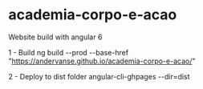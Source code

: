 # academia-corpo-e-acao
Website build with angular 6


1 - Build
ng build --prod --base-href "https://andervanse.github.io/academia-corpo-e-acao/"

2 - Deploy to dist folder
angular-cli-ghpages --dir=dist